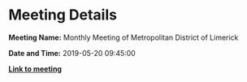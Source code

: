 # Meeting Details

**Meeting Name:** Monthly Meeting of Metropolitan District of Limerick

**Date and Time:** 2019-05-20 09:45:00

**<a href="https://www.limerick.ie/council/whats-on/monthly-meeting-metropolitan-district-limerick-52" target="_blank">Link to meeting</a>**
